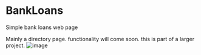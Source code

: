 # BankLoans
Simple bank loans web page

Mainly a directory page. functionality will come soon. this is part of a larger project.
![image](https://github.com/SHIGGY7788/BankLoans/assets/40186280/7f43f693-057b-4a3d-bdad-af88309ecc7c)

